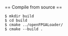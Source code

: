 == Compile from source ==

```
$ mkdir build
$ cd build
$ cmake ../openFPGALoader/
$ cmake --build .
